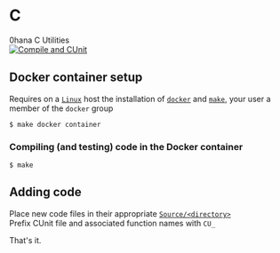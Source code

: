 # C
0hana C Utilities  
[![Compile and CUnit](https://github.com/0hana/C/actions/workflows/Compile%20and%20CUnit.yml/badge.svg)](https://github.com/0hana/C/actions/workflows/Compile%20and%20CUnit.yml)
## Docker container setup
Requires on a [`Linux`](https://github.com/torvalds/linux) host the installation of [`docker`](https://docs.docker.com/get-started/) and [`make`](https://www.gnu.org/software/make/), your user a member of the `docker` group 
```
$ make docker container
```
### Compiling (and testing) code in the Docker container
```
$ make
```
## Adding code
Place new code files in their appropriate [`Source/<directory>`](Source)  
Prefix CUnit file and associated function names with `CU_`

That's it.
